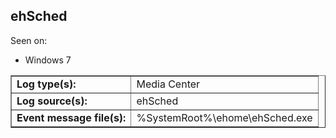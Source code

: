 ## ehSched

Seen on:
* Windows 7

<table border="1" class="docutils">
  <tbody>
    <tr>
      <td><b>Log type(s):</b></td>
      <td>Media Center</td>
    </tr>
    <tr>
      <td><b>Log source(s):</b></td>
      <td>ehSched</td>
    </tr>
    <tr>
      <td><b>Event message file(s):</b></td>
      <td>%SystemRoot%\ehome\ehSched.exe</td>
    </tr>
  </tbody>
</table>

&nbsp;

